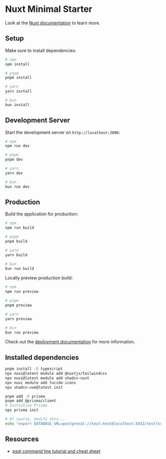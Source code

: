 # Nuxt Minimal Starter

Look at the [Nuxt documentation](https://nuxt.com/docs/getting-started/introduction) to learn more.

## Setup

Make sure to install dependencies:

```bash
# npm
npm install

# pnpm
pnpm install

# yarn
yarn install

# bun
bun install
```

## Development Server

Start the development server on `http://localhost:3000`:

```bash
# npm
npm run dev

# pnpm
pnpm dev

# yarn
yarn dev

# bun
bun run dev
```

## Production

Build the application for production:

```bash
# npm
npm run build

# pnpm
pnpm build

# yarn
yarn build

# bun
bun run build
```

Locally preview production build:

```bash
# npm
npm run preview

# pnpm
pnpm preview

# yarn
yarn preview

# bun
bun run preview
```

Check out the [deployment documentation](https://nuxt.com/docs/getting-started/deployment) for more information.

## Installed dependencies 

```sh
pnpm install -D typescript
npx nuxi@latest module add @nuxtjs/tailwindcss
npx nuxi@latest module add shadcn-nuxt
npx nuxi module add lucide-icons
npx shadcn-vue@latest init

pnpm add -D prisma 
pnpm add @prisma/client
# Initialize Prisma
npx prisma init

# Of course, modify this...
echo "export DATABASE_URL=postgresql://test:test@localhost:5432/test?schema=public" > .env # Don't forget to put the connection informations in the .env file for Prisma! 

```

## Resources 

- [psql command line tutorial and cheat sheet](https://tomcam.github.io/postgres/)


